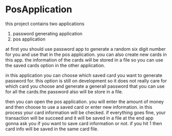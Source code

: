 # PosApplication

this project contains two applications
1. password generating application
2. pos application

at first you should use password app to generate a random six digit number for you and use that in the pos application.
you can also create new cards in this app. the information of the cards will be stored in a file so you can use the saved cards option in the other application.

in this application you can choose which saved card you want to generate password for. this option is still on development so it does not really care for which card you choose and generate a generall password that you can use for all the cards.the password also will be store in a file.

then you can open the pos application.
you will enter the amount of money and then choose to use a saved card or enter new information.
in this process your card information will be checked.
if everything goes fine, your transaction will be succeed and it will be saved in a file at the end app gonna ask you if you want to save card information or not.
if you hit 1 then card info will be saved in the same card file.
